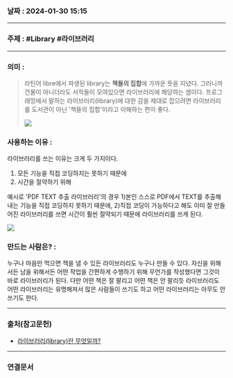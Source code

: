### 날짜 : 2024-01-30 15:15

___

### 주제 : #Library #라이브러리

___

### 의미 : 

> 라틴어 libre에서 파생된 library는 **책들의 집합**에 가까운 뜻을 지녔다. 
> 그러니까 건물이 아니더라도 서적들이 모여있으면 라이브러리에 해당하는 셈이다. 
> 프로그래밍에서 말하는 라이브러리(library)에 대한 감을 제대로 잡으려면 라이브러리를 도서관이 아닌 '책들의 집합'이라고 이해하는 편이 좋다.
> 
> ![](https://img1.daumcdn.net/thumb/R1280x0/?scode=mtistory2&fname=https%3A%2F%2Fblog.kakaocdn.net%2Fdn%2FP55wf%2Fbtrb9RK96IH%2FDZGsQfZouHKsHL6haXbLj0%2Fimg.png)

### 사용하는 이유 : 

라이브러리를 쓰는 이유는 크게 두 가지이다.

1. 모든 기능을 직접 코딩하지는 못하기 때문에
2. 시간을 절약하기 위해

예시로 'PDF TEXT 추출 라이브러리'의 경우 
1)본인 스스로 PDF에서 TEXT를 추출해내는 기능을 직접 코딩하지 못하기 때문에, 
2)직접 코딩이 가능하다고 해도 이미 잘 만들어진 라이브러리를 쓰면 시간이 훨씬 절약되기 때문에 
라이브러리를 쓰게 된다.  
  
![](https://img1.daumcdn.net/thumb/R1280x0/?scode=mtistory2&fname=https%3A%2F%2Fblog.kakaocdn.net%2Fdn%2FqvgfI%2Fbtrb9RrfM7J%2FfLD4HqtRcpfDrov73tgA00%2Fimg.png)

### 만드는 사람은? : 

누구나 마음만 먹으면 책을 낼 수 있든 라이브러리도 누구나 만들 수 있다. 
자신을 위해서든 남을 위해서든 어떤 작업을 간편하게 수행하기 위해 무언가를 작성했다면 그것이 바로 라이브러리가 된다. 
다만 어떤 책은 잘 팔리고 어떤 책은 안 팔리듯 라이브러리도 어떤 라이브러리는 유명해져서 많은 사람들이 쓰기도 하고 어떤 라이브러리는 아무도 안 쓰기도 한다.  

___

### 출처(참고문헌)

- [라이브러리(library)란 무엇일까?](https://writingstudio.tistory.com/17)

___

### 연결문서


